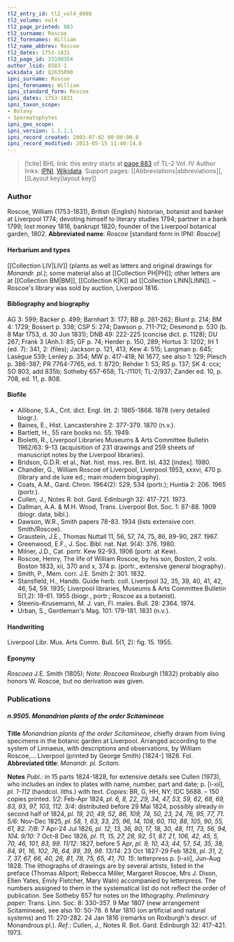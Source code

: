```yaml
---
tl2_entry_id: tl2_vol4_0908
tl2_volume: vol4
tl2_page_printed: 883
tl2_surname: Roscoe
tl2_forenames: William
tl2_name_abbrev: Roscoe
tl2_dates: 1753-1831
tl2_page_id: 33190354
author_lsid: 8583-1
wikidata_id: Q2635090
ipni_surname: Roscoe
ipni_forenames: William
ipni_standard_form: Roscoe
ipni_dates: 1753-1831
ipni_taxon_scope: 
- Botany
- Spermatophytes
ipni_geo_scope: 
ipni_version: 1.1.1.1
ipni_record_created: 2003-07-02 00:00:00.0
ipni_record_modified: 2013-05-15 11:40:14.0
---
```


> [!cite] BHL link: this entry starts at [page 883](https://www.biodiversitylibrary.org/page/33190354) of TL-2 Vol. IV
> Author links: [IPNI](https://www.ipni.org/a/8583-1), [Wikidata](https://www.wikidata.org/wiki/Q2635090). Support pages: [[Abbreviations|abbreviations]], [[Layout key|layout key]]

### Author

Roscoe, William (1753-1831), British (English) historian, botanist and banker at Liverpool 1774; devoting himself to literary studies 1794; partner in a bank 1799; lost money 1816, bankrupt 1820; founder of the Liverpool botanical garden, 1802. 
**Abbreviated name**: *Roscoe* \[standard form in IPNI: *Roscoe*\]

#### Herbarium and types

[[Collection LIV|LIV]] (plants as well as letters and original drawings for *Monandr. pl.*); some material also at [[Collection PH|PH]]; other letters are at [[Collection BM|BM]], [[Collection K|K]] ad [[Collection LINN|LINN]]. – Roscoe's library was sold by auction, Liverpool 1816.

#### Bibliography and biography

AG 3: 599; Backer p. 499; Barnhart 3: 177; BB p. 261-262; Blunt p. 214; BM 4: 1729; Bossert p. 338; CSP 5: 274; Dawson p. 711-712; Desmond p. 530 (b. 8 Mar 1753, d. 30 Jun 1831); DNB 49: 222-225 (concise dict. p. 1128); DU 267; Frank 3 (Anh.): 85; GF p. 74; Herder p. 150, 289; Hortus 3: 1202; IH 1 (ed. 7): 341, 2: (files); Jackson p. 121, 413; Kew 4: 515; Langman p. 645; Lasègue 539; Lenley p. 354; MW p. 417-418; NI 1677, see also 1: 129; Plesch p. 386-387; PR 7764-7765, ed. 1: 8720; Rehder 1: 53; RS p. 137; SK 4: ccx; SO 803, add 835b; Sotheby 657-658; TL-/1101; TL-2/937; Zander ed. 10, p. 708, ed. 11, p. 808.

#### Biofile

- Allibone, S.A., Crit. dict. Engl. litt. 2: 1865-1868. 1878 (very detailed biogr.).
- Baines, E., Hist. Lancastershire 2: 377-379. 1870 (n.v.).
- Bartlett, H., 55 rare books no. 55. 1949.
- Bioletti, R., Liverpool Libraries Museums & Arts Committee Bulletin 1962/63: 9-13 (acquisition of 231 drawings and 259 sheets of manuscript notes by the Liverpool libraries).
- Bridson, G.D.R. et al., Nat. hist. mss. res. Brit. Isl. 432 \[index\]. 1980.
- Chandler, G., William Roscoe of Liverpool, Liverpool 1953, xxxvi, 470 p. (library and de luxe ed.; main modern biography).
- Coats, A.M., Gard. Chron. 1964(2): 529, 534 (portr.); Huntia 2: 206. 1965 (portr.).
- Cullen, J., Notes R. bot. Gard. Edinburgh 32: 417-721. 1973.
- Dallman, A.A. & M.H. Wood, Trans. Liverpool Bot. Soc. 1: 87-88. 1909 (biogr. data, bibl.).
- Dawson, W.R., Smith papers 78-83. 1934 (lists extensive corr. Smith/Roscoe).
- Graustein, J.E., Thomas Nuttall 11, 56, 57, 74, 75, 86, 89-90, 287. 1967.
- Greenwood, E.F., J. Soc. Bibl. nat. Nat. 9(4): 376. 1980.
- Milner, J.D., Cat. portr. Kew 92-93. 1906 (portr. at Kew).
- Roscoe, Henry, The life of William Roscoe, by his son, Boston, 2 vols. Boston 1833, xii, 370 and x, 374 p. (portr., extensive general biography).
- Smith, P., Mem. corr. J.E. Smith 2: 301. 1832.
- Stansfield, H., Handb. Guide herb. coll. Liverpool 32, 35, 39, 40, 41, 42, 46, 54, 59. 1935; Liverpool libraries, Museums & Arts Committee Bulletin 5(1,2): 19-61. 1955 (biogr., portr.; Roscoe as a botanist).
- Steenis-Krusemann, M. J. van, Fl. males. Bull. 28: 2364. 1974.
- Urban, S., Gentleman's Mag. 101: 179-181. 1831 (n.v.).

#### Handwriting

Liverpool Libr. Mus. Arts Comm. Bull. 5(1, 2): fig. 15. 1955.

#### Eponymy

*Roscoea* J.E. Smith (1805); *Note*: *Roscoea* Roxburgh (1832) probably also honors W. Roscoe, but no derivation was given.

### Publications

##### n.9505. Monandrian plants of the order Scitamineae

**Title**
*Monandrian plants of the order Scitamineae*, chiefly drawn from living specimens in the botanic garden at Liverpool. Arranged according to the system of Linnaeus, with descriptions and observations, by William Roscoe,... Liverpool (printed by George Smith) \[1824-\] 1828. Fol.
**Abbreviated title**: *Monandr. pl. Scitam.*

**Notes**
*Publ*.: in 15 parts 1824-1828, for extensive details see Cullen (1973), who includes an index to plates with name, number, part and date; p. \[i-xii\], *pl. 1-112* (handcol. liths.) with text. *Copies*: BR, G, HH, NY; IDC 5688. – 150 copies printed.
*1/2*: Feb-Apr 1824, *pl. 6, 8, 22, 29, 34, 47, 53, 59, 62, 68, 69, 83, 93, 97, 103, 112.*
*3/4*: distributed before 29 Mai 1824, possibly already in second half of 1824, *pl. 19, 20, 49, 52, 86, 109, 74, 50, 23, 24, 76, 95, 77, 71.*
*5/6*: Nov-Dec 1825, *pl. 58, 1, 63, 33, 25, 96, 14, 108, 60, 110, 88, 105, 90, 55, 61, 82.*
*7/8*: 7 Apr-24 Jul 1826, *pl. 12, 13, 36, 80, 17, 18, 30, 48, 111, 73, 56, 94, 104.*
*9/10*: 7 Oct-8 Dec 1826, *pl. 11, 15, 27, 28, 92, 51, 87, 21, 106, 42, 45, 5, 70, 46, 101, 83, 99.*
*11/12*: 1827, before 5 Apr, *pl. 9, 10, 43, 44*, 57, *54, 35, 38, 84, 91, 16, 102, 76, 64, 89, 39, 98*.
*13/14*: 23 Oct 1827-29 Feb 1828, *pl. 31, 2, 7, 37, 67, 66, 40, 26, 81, 78, 75, 65, 41, 70.*
*15*: letterpress p. \[i-xii\], Jun-Aug 1828.
The lithographs of drawings are by several artists, listed in the preface (Thomas Allport; Rebecca Miller, Margaret Roscoe, Mrs J. Dixon, Ellen Yates, Emily Fletcher, Mary Waln) accompanied by letterpress. The numbers assigned to them in the systematical list do not reflect the order of publication. See Sotheby 657 for notes on the lithography.
*Preliminary paper*: Trans. Linn. Soc. 8: 330-357. 9 Mar 1807 (new arrangement Scitamineae), see also 10: 50-78. 8 Mar 1810 (on artificial and natural systems) and 11: 270-282. 24 Jan 1816 (remarks on Roxburgh's descr. of Monandrous pl.).
*Ref*.: Cullen, J., Notes R. Bot. Gard. Edinburgh 32: 417-421. 1973.

